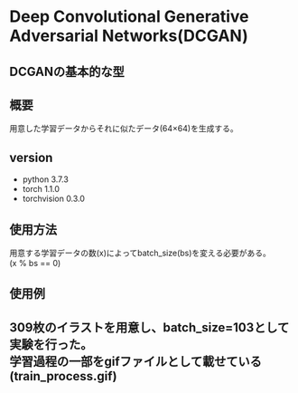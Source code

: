 # Deep Convolutional Generative Adversarial Networks(DCGAN)
DCGANの基本的な型  
----
## 概要
用意した学習データからそれに似たデータ(64×64)を生成する。  

## version
- python 3.7.3
- torch 1.1.0  
- torchvision 0.3.0  

## 使用方法  
用意する学習データの数(x)によってbatch_size(bs)を変える必要がある。  
(x % bs == 0)  
## 使用例  
309枚のイラストを用意し、batch_size=103として実験を行った。  
学習過程の一部をgifファイルとして載せている(train_process.gif)
----


